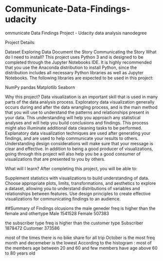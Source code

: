 # Communicate-Data-Findings-udacity
ommunicate Data Findings Project - Udacity data analysis nanodegree

Project Details:

Dataset
Exploring Data
Document the Story
Communicating the Story
What do I need to install? This project uses Python 3 and is designed to be completed through the Jupyter Notebooks IDE. It is highly recommended that you use the Anaconda distribution to install Python, since the distribution includes all necessary Python libraries as well as Jupyter Notebooks. The following libraries are expected to be used in this project:

NumPy pandas Matplotlib Seaborn

Why this project? Data visualization is an important skill that is used in many parts of the data analysis process. Exploratory data visualization generally occurs during and after the data wrangling process, and is the main method that you will use to understand the patterns and relationships present in your data. This understanding will help you approach any statistical analyses and will help you build conclusions and findings. This process might also illuminate additional data cleaning tasks to be performed. Explanatory data visualization techniques are used after generating your findings, and are used to help communicate your results to others. Understanding design considerations will make sure that your message is clear and effective. In addition to being a good producer of visualizations, going through this project will also help you be a good consumer of visualizations that are presented to you by others.

What will I learn? After completing this project, you will be able to:

Supplement statistics with visualizations to build understanding of data. Choose appropriate plots, limits, transformations, and aesthetics to explore a dataset, allowing you to understand distributions of variables and relationships between features. Use design principles to create effective visualizations for communicating findings to an audience.

##Summary of Findings
olcusions 
the male geneder freq is higher than the female and othertype 
Male      1541528
Female     507383

the subscriber type freq is higher than the customer type 
Subscriber    1878472
Customer       373586

most of the times there is no bike share for all trip
October is the most freq month and decemeber is the lowest
According to the histogram : most of the members age between 20 and 60 and few members have age above 60 to 80 years old 
